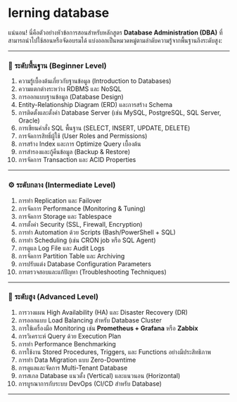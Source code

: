 # lerning database

แน่นอน! นี่คือตัวอย่างหัวข้อการสอนสำหรับหลักสูตร **Database Administration (DBA)** ที่สามารถนำไปใช้สอนหรือจัดอบรมได้ แบ่งออกเป็นหมวดหมู่ตามลำดับความรู้จากพื้นฐานถึงระดับสูง:

---

### 🔰 **ระดับพื้นฐาน (Beginner Level)**
1. ความรู้เบื้องต้นเกี่ยวกับฐานข้อมูล (Introduction to Databases)  
2. ความแตกต่างระหว่าง RDBMS และ NoSQL  
3. การออกแบบฐานข้อมูล (Database Design)  
4. Entity-Relationship Diagram (ERD) และการสร้าง Schema  
5. การติดตั้งและตั้งค่า Database Server (เช่น MySQL, PostgreSQL, SQL Server, Oracle)  
6. การเขียนคำสั่ง SQL พื้นฐาน (SELECT, INSERT, UPDATE, DELETE)  
7. การจัดการสิทธิ์ผู้ใช้ (User Roles and Permissions)  
8. การสร้าง Index และการ Optimize Query เบื้องต้น  
9. การสำรองและกู้คืนข้อมูล (Backup & Restore)  
10. การจัดการ Transaction และ ACID Properties  

---

### ⚙️ **ระดับกลาง (Intermediate Level)**
1. การทำ Replication และ Failover  
2. การจัดการ Performance (Monitoring & Tuning)  
3. การจัดการ Storage และ Tablespace  
4. การตั้งค่า Security (SSL, Firewall, Encryption)  
5. การทำ Automation ด้วย Scripts (Bash/PowerShell + SQL)  
6. การทำ Scheduling (เช่น CRON job หรือ SQL Agent)  
7. การดูแล Log File และ Audit Logs  
8. การจัดการ Partition Table และ Archiving  
9. การปรับแต่ง Database Configuration Parameters  
10. การตรวจสอบและแก้ปัญหา (Troubleshooting Techniques)

---

### 🧠 **ระดับสูง (Advanced Level)**
1. การวางแผน High Availability (HA) และ Disaster Recovery (DR)  
2. การออกแบบ Load Balancing สำหรับ Database Cluster  
3. การใช้เครื่องมือ Monitoring เช่น **Prometheus + Grafana** หรือ **Zabbix**  
4. การวิเคราะห์ Query ด้วย Execution Plan  
5. การทำ Performance Benchmarking  
6. การใช้งาน Stored Procedures, Triggers, และ Functions อย่างมีประสิทธิภาพ  
7. การทำ Data Migration แบบ Zero-Downtime  
8. การดูแลและจัดการ Multi-Tenant Database  
9. การสเกล Database แนวตั้ง (Vertical) และแนวนอน (Horizontal)  
10. การบูรณาการกับระบบ DevOps (CI/CD สำหรับ Database)

---
